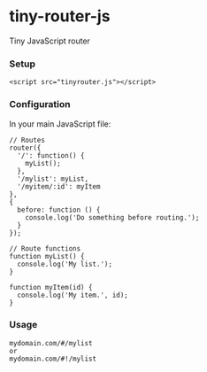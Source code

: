 # tiny-router-js
Tiny JavaScript router

### Setup
```<script src="tinyrouter.js"></script>```

### Configuration
In your main JavaScript file:
```
// Routes
router({
  '/': function() {
    myList();
  },
  '/mylist': myList,
  '/myitem/:id': myItem
},
{
  before: function () {
    console.log('Do something before routing.');
  }
});

// Route functions
function myList() {
  console.log('My list.');
}

function myItem(id) {
  console.log('My item.', id);
}
```
### Usage
```
mydomain.com/#/mylist
or
mydomain.com/#!/mylist
```
